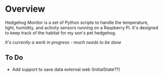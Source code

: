 # Overview
Hedgehog Monitor is a set of Python scripts to handle the temperature, light, humidity, 
and activity sensors running on a Raspberry Pi.  It's designed to keep track
 of the habitat for my son's pet hedgehog.
 
*It's currently a work in progress - much needs to be done*

## To Do
- Add support to save data external web (InitialState??)
